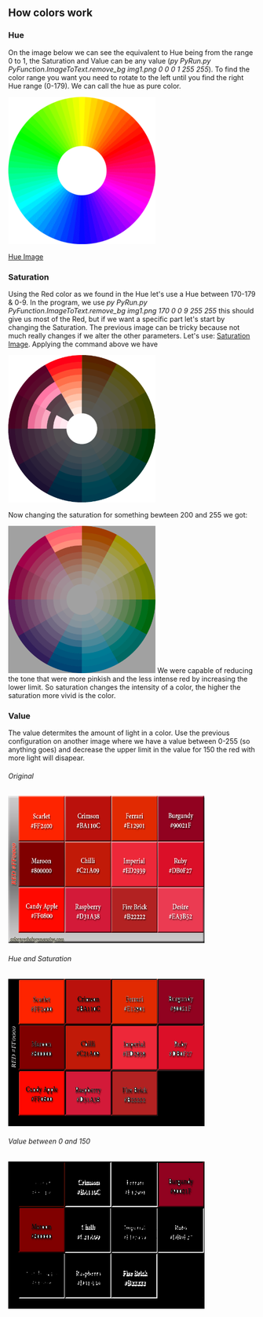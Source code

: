 
## How colors work

### Hue

On  the image below we can see the equivalent to Hue being from the range 0 to 1, the Saturation and Value can be any value (*py PyRun.py PyFunction.ImageToText.remove_bg img1.png 0 0 0 1 255 255*). To find the color range you want you need to rotate to the left until you find the right Hue range (0-179). We can call the hue as pure color.

<img src="https://github.com/Thecarlosmff/Scripts/blob/main/Find%20Text/Images/Hue.gif" alt="Hue Gif" class="inline" width="300" height="300"/>

[Hue Image](https://github.com/Thecarlosmff/Scripts/blob/main/Find%20Text/Images/pnghut_color-wheel-complementary-colors-scheme-analogous-of-lead.png)

### Saturation

Using the Red color as we found in the Hue let's use a Hue between 170-179 & 0-9. In the program, we use *py PyRun.py PyFunction.ImageToText.remove_bg img1.png 170 0 0 9 255 255* this should give us most of the Red, but if we want a specific part let's start by changing the Saturation. The previous image can be tricky because not much really changes if we alter the other parameters. Let's use: [Saturation Image](https://github.com/Thecarlosmff/Scripts/blob/c92781933cc3c9e91e6bf81a89226d8f2b8e6c43/Find%20Text/Images/pnghut_depth-color-wheel-photography-theory-magenta-vector-hand-drawn-ring.png).
Applying the command above we have

<img src="https://github.com/Thecarlosmff/Scripts/blob/e889f06bac5df88aee036a5d78c6b6481ee5576c/Find%20Text/Images/Saturation%20Not%20Applyed.png" alt="Hue Gif" class="inline" width="300" height="300"/>

Now changing the saturation for something bewteen 200 and 255 we got:

<img src="https://github.com/Thecarlosmff/Scripts/blob/55a3111b0d5d93fa9b3995f0a12237ad072b55c6/Find%20Text/Images/Saturation%20Applyed.png" alt="Hue Gif" class="inline" width="300" height="300"/>
We were capable of reducing the tone that were more pinkish and the less intense red by increasing the lower limit.
So saturation changes the intensity of a color, the higher the saturation more vivid is the color.

### Value

The value determites the amount of light in a color.
Use the previous configuration on another image where we have a value between 0-255 (so anything goes) and decrease the upper limit in the value for 150 the red with more light will disapear.

###### Original

<img src="https://github.com/Thecarlosmff/Scripts/blob/91dffe3e7f2fc241b602d6f8fdf001abfda1017b/Find%20Text/Images/Shades-of-red2-1.jpg" alt="Hue Gif" class="inline" width="400" height="300"/>

###### Hue and Saturation

<img src="https://github.com/Thecarlosmff/Scripts/blob/91dffe3e7f2fc241b602d6f8fdf001abfda1017b/Find%20Text/Images/Shades-of-red2-2.png" alt="Hue Gif" class="inline" width="400" height="300"/>

###### Value between 0 and 150

<img src="https://github.com/Thecarlosmff/Scripts/blob/91dffe3e7f2fc241b602d6f8fdf001abfda1017b/Find%20Text/Images/Shades-of-red2-3.png" alt="Hue Gif" class="inline" width="400" height="300"/>

